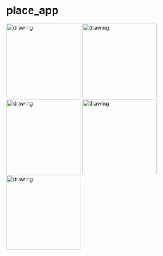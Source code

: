 # place_app

<p float="left">
<img src="https://user-images.githubusercontent.com/65341290/122594789-2088dc00-d085-11eb-8ace-0d3b0ac1529d.png" alt="drawing" width="200"/>
<img src="https://user-images.githubusercontent.com/65341290/122594793-21ba0900-d085-11eb-9d3b-4beaf6180c7e.png" alt="drawing" width="200"/>
<img src="https://user-images.githubusercontent.com/65341290/122594794-22529f80-d085-11eb-81c7-cd8a4b92167d.png" alt="drawing" width="200"/>
<img src="https://user-images.githubusercontent.com/65341290/122595220-c3d9f100-d085-11eb-8da9-e9708a52d69b.png" alt="drawing" width="200"/>
<img src="https://user-images.githubusercontent.com/65341290/122595229-c5a3b480-d085-11eb-8bd7-816b9934b6ba.png" alt="drawing" width="200"/>
</p>

